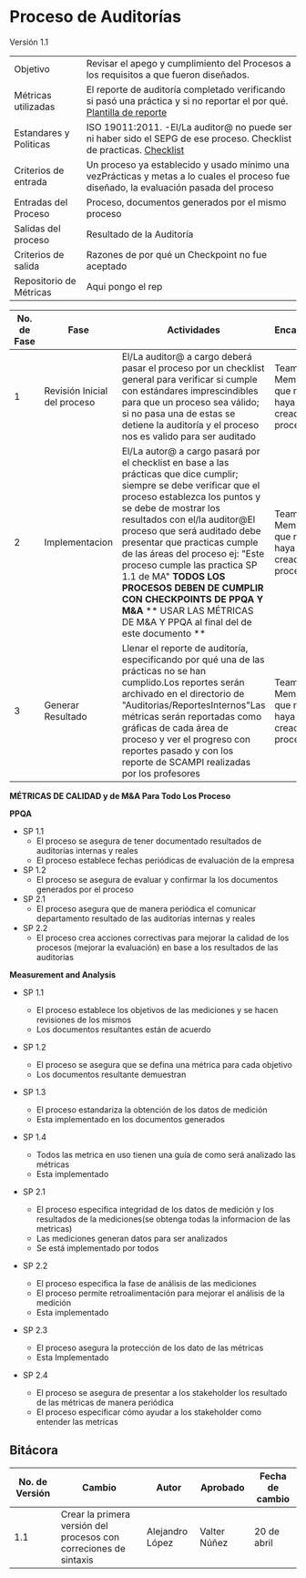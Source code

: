 # Proceso de Auditorías
Versión 1.1


 |      |      |
 | --- | --- |
 |    Objetivo   |    Revisar el apego y cumplimiento del Procesos a los requisitos a que fueron diseñados.   |
|    Métricas utilizadas   | El reporte de auditoría completado verificando si pasó una práctica y si no reportar el por qué. [Plantilla de reporte](https://github.com/CaveLabs-1/Wiki/blob/AleLopezPerez1312-patch-6/Auditorias/Platilla%20Reporte%20De%20Estatus.docx?raw=true) |
|    Estandares y Politicas   |    ISO 19011:2011.  -El/La auditor@ no puede ser ni haber sido el SEPG de ese proceso. Checklist de practicas. [Checklist](https://github.com/CaveLabs-1/Wiki/blob/AleLopezPerez1312-patch-6/Auditorias/Checklist.docx?raw=true)    |
|    Criterios de entrada   |    Un proceso ya establecido y usado mínimo una vezPrácticas y metas a lo cuales el proceso fue  diseñado, la evaluación pasada del proceso   |
|    Entradas del Proceso   |    Proceso, documentos generados por el mismo proceso   |
|    Salidas del proceso   |    Resultado de la Auditoría   |
|    Criterios de salida   |    Razones de por qué un Checkpoint no fue aceptado   |
|    Repositorio de Métricas   |    Aqui pongo el rep   |






|                               **No. de Fase**                         |                                  Fase                         |                                  Actividades                         |                                  Encargado                         |
| --- | --- | --- | --- |
|     1    |     Revisión Inicial del proceso    |     El/La auditor@ a cargo deberá pasar el proceso por un checklist general para verificar si cumple con estándares     imprescindibles para que un proceso sea válido; si no pasa una de estas se detiene la auditoría y el proceso nos es valido para ser auditado    |     Team Member que no haya creado el proceso        |
|     2    |     Implementacion    |     El/La autor@ a cargo pasará por el checklist en base a las prácticas que dice cumplir; siempre se debe verificar que el proceso establezca los puntos y se debe de mostrar los resultados con el/la auditor@El proceso que será auditado debe presentar que practicas cumple de las áreas del proceso ej:    &quot;Este proceso cumple las practica SP 1.1 de MA&quot; **TODOS LOS PROCESOS DEBEN DE CUMPLIR CON CHECKPOINTS DE PPQA Y M&amp;A**  **      USAR LAS MÉTRICAS DE M&amp;A Y PPQA                                                                               al final del de este documento      **             | Team Member que no haya creado el proceso          |
|     3    |     Generar Resultado    | Llenar el reporte de auditoría, especificando por qué una de las prácticas no se han cumplido.Los reportes serán archivado en el directorio de &quot;Auditorias/ReportesInternos&quot;Las métricas serán reportadas como gráficas de cada área de proceso y ver el progreso con reportes pasado y con los reporte de SCAMPI realizadas por los profesores | Team Member que no haya creado el proceso          |

















**MÉTRICAS DE CALIDAD y de M&amp;A Para Todo Los Proceso**

**PPQA**

- SP         1.1
  - El proceso se asegura de tener documentado resultados de auditorías                 internas y reales
  - El proceso establece fechas periódicas de evaluación de la empresa
- SP         1.2
  - El proceso se asegura de evaluar y confirmar la los documentos generados por el proceso 
- SP         2.1
  - El proceso asegura que de manera periódica el comunicar departamento                 resultado de las auditorías internas y reales
- SP         2.2
  - El proceso crea acciones correctivas para mejorar la calidad de los                 procesos (mejorar la evaluación) en base a los resultados de las                 auditorias



**Measurement and Analysis**

- SP 1.1
  - El proceso establece los objetivos de las mediciones y se hacen revisiones de los mismos
  - Los documentos resultantes están de acuerdo

- SP 1.2
  - El proceso se asegura que se defina una métrica para cada objetivo
  - Los documentos resultante demuestran
- SP 1.3
  - El proceso estandariza la obtención de los datos de medición
  - Esta implementado en los documentos generados
- SP 1.4
  - Todos las metrica en uso tienen una guía de como será analizado las métricas
  - Esta implementado
- SP 2.1
  - El proceso especifica integridad de los datos de medición y los resultados de la mediciones(se obtenga todas la informacion de las metricas)
  - Las mediciones generan datos para ser analizados
  - Se está implementado por todos

- SP 2.2
  - El proceso especifica la fase de análisis de las mediciones
  - El proceso permite retroalimentación para mejorar el análisis de la medición
  - Esta implementado



- SP 2.3
  - El proceso asegura la protección de los dato de las métricas
  - Esta Implementado
- SP 2.4
  - El proceso se asegura de presentar a los stakeholder los resultado de las métricas de manera periódica
  - El proceso especificar cómo ayudar a los stakeholder como entender  las metricas
  
  
## Bitácora
No. de Versión | Cambio | Autor | Aprobado | Fecha de cambio
------------|------|-------------|-----------|-----------
1.1 | Crear la primera versión del procesos con correciones de sintaxis| Alejandro López | Valter Núñez | 20 de abril

